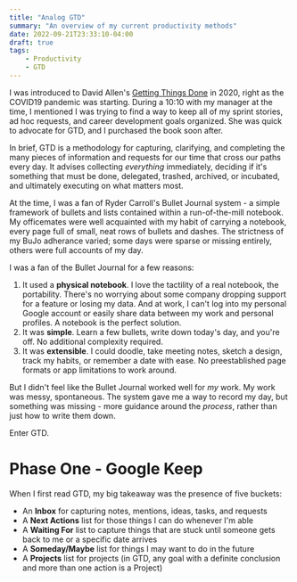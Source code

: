 ```yaml
---
title: "Analog GTD"
summary: "An overview of my current productivity methods"
date: 2022-09-21T23:33:10-04:00
draft: true
tags:
    - Productivity
    - GTD
---
```

I was introduced to David Allen's [Getting Things Done](https://gettingthingsdone.com/what-is-gtd/) in 2020, right as the COVID19 pandemic was starting.  During a 10:10 with my manager at the time, I mentioned I was trying to find a way to keep all of my sprint stories, ad hoc requests, and career development goals organized.  She was quick to advocate for GTD, and I purchased the book soon after.

In brief, GTD is a methodology for capturing, clarifying, and completing the many pieces of information and requests for our time that cross our paths every day.  It advises collecting _everything_ immediately, deciding if it's something that must be done, delegated, trashed, archived, or incubated, and ultimately executing on what matters most.

At the time, I was a fan of Ryder Carroll's Bullet Journal system - a simple framework of bullets and lists contained within a run-of-the-mill notebook.  My officemates were well acquainted with my habit of carrying a notebook, every page full of small, neat rows of bullets and dashes.  The strictness of my BuJo adherance varied; some days were sparse or missing entirely, others were full accounts of my day.

I was a fan of the Bullet Journal for a few reasons:
1. It used a **physical notebook**.  I love the tactility of a real notebook, the portability.  There's no worrying about some company dropping support for a feature or losing my data.  And at work, I can't log into my personal Google account or easily share data between my work and personal profiles.  A notebook is the perfect solution.
1. It was **simple**.  Learn a few bullets, write down today's day, and you're off.  No additional complexity required.
1. It was **extensible**.  I could doodle, take meeting notes, sketch a design, track my habits, or remember a date with ease.  No preestablished page formats or app limitations to work around.

But I didn't feel like the Bullet Journal worked well for _my_ work.  My work was messy, spontaneous.  The system gave me a way to record my day, but something was missing - more guidance around the _process_, rather than just how to write them down.

Enter GTD.

# Phase One - Google Keep
When I first read GTD, my big takeaway was the presence of five buckets:
* An **Inbox** for capturing notes, mentions, ideas, tasks, and requests
* A **Next Actions** list for those things I can do whenever I'm able
* A **Waiting For** list to capture things that are stuck until someone gets back to me or a specific date arrives
* A **Someday/Maybe** list for things I may want to do in the future
* A **Projects** list for projects (in GTD, any goal with a definite conclusion and more than one action is a Project)
